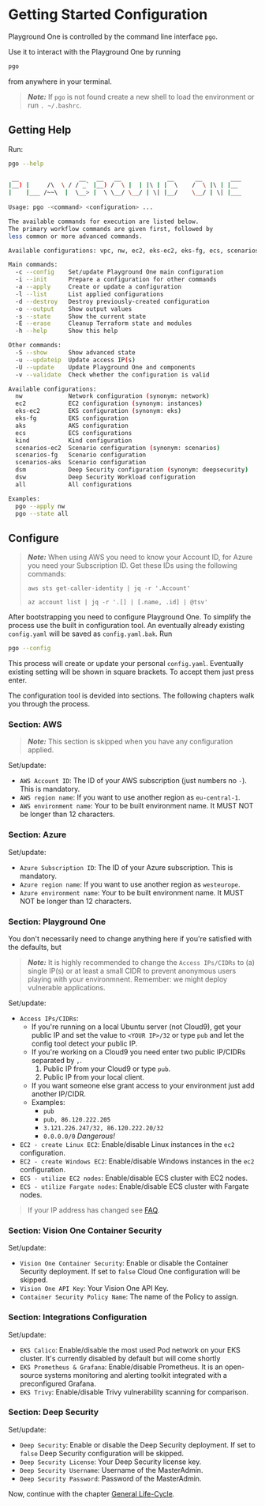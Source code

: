 # Getting Started Configuration

Playground One is controlled by the command line interface `pgo`.

Use it to interact with the Playground One by running

```sh
pgo
```

from anywhere in your terminal.

> ***Note:*** If `pgo` is not found create a new shell to load the environment or run `. ~/.bashrc`.

## Getting Help

Run:

```sh
pgo --help
```

```sh
 __                 __   __   __             __      __        ___ 
|__) |     /\  \ / / _` |__) /  \ |  | |\ | |  \    /  \ |\ | |__  
|    |___ /~~\  |  \__> |  \ \__/ \__/ | \| |__/    \__/ | \| |___ 
                                                                   
Usage: pgo -<command> <configuration> ...

The available commands for execution are listed below.
The primary workflow commands are given first, followed by
less common or more advanced commands.

Available configurations: vpc, nw, ec2, eks-ec2, eks-fg, ecs, scenarios-ec2, scenarios-fg

Main commands:
  -c --config    Set/update Playground One main configuration
  -i --init      Prepare a configuration for other commands
  -a --apply     Create or update a configuration
  -l --list      List applied configurations
  -d --destroy   Destroy previously-created configuration
  -o --output    Show output values
  -s --state     Show the current state
  -E --erase     Cleanup Terraform state and modules
  -h --help      Show this help

Other commands:
  -S --show      Show advanced state
  -u --updateip  Update access IP(s)
  -U --update    Update Playground One and components
  -v --validate  Check whether the configuration is valid

Available configurations:
  nw             Network configuration (synonym: network)
  ec2            EC2 configuration (synonym: instances)
  eks-ec2        EKS configuration (synonym: eks)
  eks-fg         EKS configuration
  aks            AKS configuration
  ecs            ECS configurations
  kind           Kind configuration
  scenarios-ec2  Scenario configuration (synonym: scenarios)
  scenarios-fg   Scenario configuration
  scenarios-aks  Scenario configuration
  dsm            Deep Security configuration (synonym: deepsecurity)
  dsw            Deep Security Workload configuration
  all            All configurations

Examples:
  pgo --apply nw
  pgo --state all
```

## Configure

> ***Note:*** When using AWS you need to know your Account ID, for Azure you need your Subscription ID. Get these IDs using the following commands:
>
> `aws sts get-caller-identity | jq -r '.Account'`
> 
> `az account list | jq -r '.[] | [.name, .id] | @tsv'`

After bootstrapping you need to configure Playground One. To simplify the process use the built in configuration tool. An eventually already existing `config.yaml` will be saved as `config.yaml.bak`. Run

```sh
pgo --config
```

This process will create or update your personal `config.yaml`. Eventually existing setting will be shown in square brackets. To accept them just press enter.

The configuration tool is devided into sections. The following chapters walk you through the process.

### Section: AWS

> ***Note:*** This section is skipped when you have any configuration applied.

Set/update:

- `AWS Account ID`: The ID of your AWS subscription (just numbers no `-`). This is mandatory.
- `AWS region name`: If you want to use another region as `eu-central-1`.
- `AWS environment name`: Your to be built environment name. It MUST NOT be longer than 12 characters.

### Section: Azure

Set/update:

- `Azure Subscription ID`: The ID of your Azure subscription. This is mandatory.
- `Azure region name`: If you want to use another region as `westeurope`.
- `Azure environment name`: Your to be built environment name. It MUST NOT be longer than 12 characters.

### Section: Playground One

You don't necessarily need to change anything here if you're satisfied with the defaults, but

> ***Note:*** It is highly recommended to change the `Access IPs/CIDRs` to (a) single IP(s) or at least a small CIDR to prevent anonymous users playing with your environmnent. Remember: we might deploy vulnerable applications.

Set/update:

- `Access IPs/CIDRs`:
  - If you're running on a local Ubuntu server (not Cloud9), get your public IP and set the value to `<YOUR IP>/32` or type `pub` and let the config tool detect your public IP.
  - If you're working on a Cloud9 you need enter two public IP/CIDRs separated by `,`.
    1. Public IP from your Cloud9 or type `pub`.
    2. Public IP from your local client.  
  - If you want someone else grant access to your environment just add another IP/CIDR.
  - Examples:
    - `pub`
    - `pub, 86.120.222.205`
    - `3.121.226.247/32, 86.120.222.20/32`
    - `0.0.0.0/0` *Dangerous!*
- `EC2 - create Linux EC2`: Enable/disable Linux instances in the `ec2` configuration.
- `EC2 - create Windows EC2`: Enable/disable Windows instances in the `ec2` configuration.
- `ECS - utilize EC2 nodes`: Enable/disable ECS cluster with EC2 nodes.
- `ECS - utilize Fargate nodes`: Enable/disable ECS cluster with Fargate nodes.

> If your IP address has changed see [FAQ](../faq.md#my-ip-address-has-changed-and-i-cannot-access-my-apps-anymore).

### Section: Vision One Container Security

Set/update:

- `Vision One Container Security`: Enable or disable the Container Security deployment. If set to `false` Cloud One configuration will be skipped.
- `Vision One API Key`: Your Vision One API Key.
- `Container Security Policy Name`: The name of the Policy to assign.

### Section: Integrations Configuration

Set/update:

- `EKS Calico`: Enable/disable the most used Pod network on your EKS cluster. It's currently disabled by default but will come shortly
- `EKS Prometheus & Grafana`: Enable/disable Prometheus. It is an open-source systems monitoring and alerting toolkit integrated with a preconfigured Grafana.
- `EKS Trivy`: Enable/disable Trivy vulnerability scanning for comparison.

### Section: Deep Security

Set/update:

- `Deep Security`: Enable or disable the Deep Security deployment. If set to `false` Deep Security configuration will be skipped.
- `Deep Security License`: Your Deep Security license key.
- `Deep Security Username`: Username of the MasterAdmin.
- `Deep Security Password`: Password of the MasterAdmin.

Now, continue with the chapter [General Life-Cycle](life-cycle.md).
